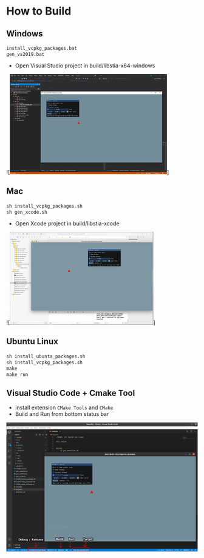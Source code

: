 # How to Build 

## Windows
```
install_vcpkg_packages.bat
gen_vs2019.bat
```
- Open Visual Studio project in build/libstia-x64-windows

![[<img src="doc/screenshot/2021-03-17_Project_Setup-Windows-quad.png">](doc/screenshot/2021-03-17_Project_Setup-Windows.png)]

## Mac
```
sh install_vcpkg_packages.sh
sh gen_xcode.sh
```
- Open Xcode project in build/libstia-xcode

![[<img src="doc/screenshot/2021-03-17_Project_Setup-Mac-quad.png">](doc/screenshot/2021-03-17_Project_Setup-Mac.png)]

## Ubuntu Linux
```
sh install_ubunta_packages.sh
sh install_vcpkg_packages.sh
make
make run
```

## Visual Studio Code + Cmake Tool
- install extension `CMake Tools` and `CMake`
- Build and Run from bottom status bar

![Linux + vscode + cmake tool](doc/screenshot/2021-03-17_Project_Setup-Linux-half.png)